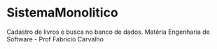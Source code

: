 # SistemaMonolitico
Cadastro de livros e busca no banco de dados. Matéria Engenharia de Software - Prof Fabricio Carvalho
